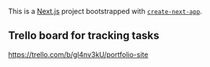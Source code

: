 This is a [Next.js](https://nextjs.org/) project bootstrapped with [`create-next-app`](https://github.com/zeit/next.js/tree/canary/packages/create-next-app).

## Trello board for tracking tasks

https://trello.com/b/gl4nv3kU/portfolio-site
